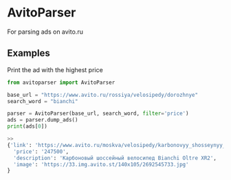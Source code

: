 # AvitoParser
For parsing ads on avito.ru

## Examples

Print the ad with the highest price

```python
from avitoparser import AvitoParser

base_url = "https://www.avito.ru/rossiya/velosipedy/dorozhnye"
search_word = "bianchi"

parser = AvitoParser(base_url, search_word, filter='price')
ads = parser.dump_ads()
print(ads[0])
```

```python
>>
{'link': 'https://www.avito.ru/moskva/velosipedy/karbonovyy_shosseynyy_velosiped_bianchi_oltre_xr2_787297601',
  'price': '247500',
  'description': 'Карбоновый шоссейный велосипед Bianchi Oltre XR2',
  'image': 'https://33.img.avito.st/140x105/2692545733.jpg'
}
```
